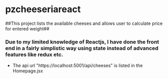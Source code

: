 # pzcheeseriareact

##This project lists the available cheeses and allows user to calculate price for entered weight##

### Due to my limited knowledge of Reactjs, I have done the front end in a fairly simplistic way using state instead of advanced features like redux etc.

* The api url "https://localhost:5001/api/cheeses" is listed in the Homepage.jsx
